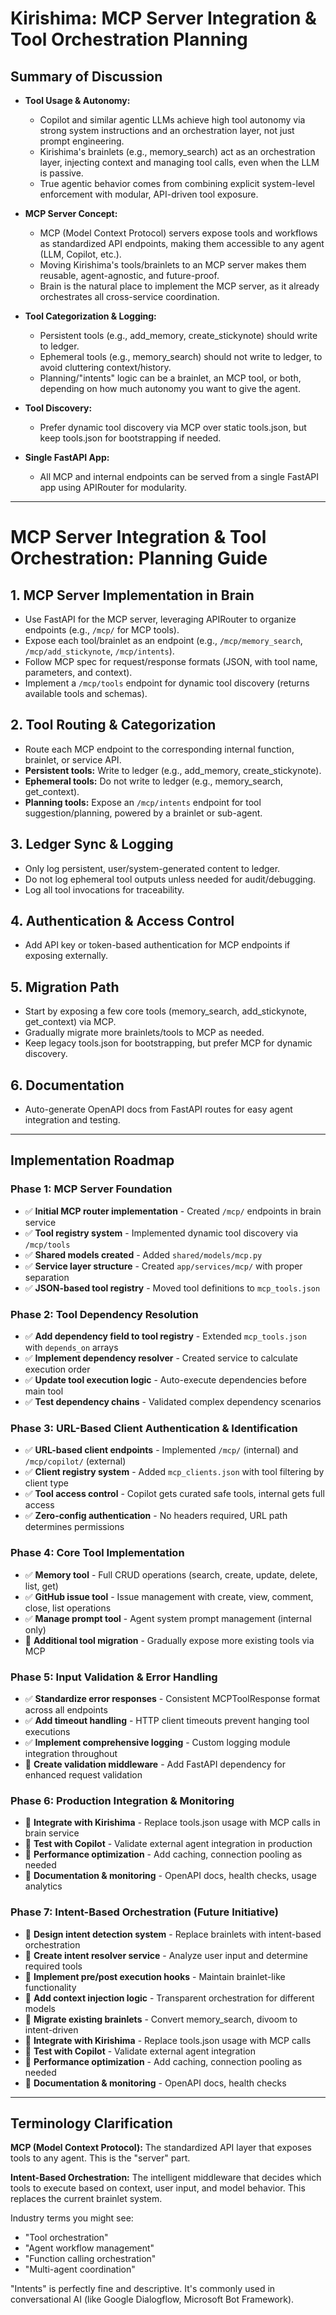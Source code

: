 # Kirishima: MCP Server Integration & Tool Orchestration Planning

## Summary of Discussion

- **Tool Usage & Autonomy:**
  - Copilot and similar agentic LLMs achieve high tool autonomy via strong system instructions and an orchestration layer, not just prompt engineering.
  - Kirishima's brainlets (e.g., memory_search) act as an orchestration layer, injecting context and managing tool calls, even when the LLM is passive.
  - True agentic behavior comes from combining explicit system-level enforcement with modular, API-driven tool exposure.

- **MCP Server Concept:**
  - MCP (Model Context Protocol) servers expose tools and workflows as standardized API endpoints, making them accessible to any agent (LLM, Copilot, etc.).
  - Moving Kirishima's tools/brainlets to an MCP server makes them reusable, agent-agnostic, and future-proof.
  - Brain is the natural place to implement the MCP server, as it already orchestrates all cross-service coordination.

- **Tool Categorization & Logging:**
  - Persistent tools (e.g., add_memory, create_stickynote) should write to ledger.
  - Ephemeral tools (e.g., memory_search) should not write to ledger, to avoid cluttering context/history.
  - Planning/"intents" logic can be a brainlet, an MCP tool, or both, depending on how much autonomy you want to give the agent.

- **Tool Discovery:**
  - Prefer dynamic tool discovery via MCP over static tools.json, but keep tools.json for bootstrapping if needed.

- **Single FastAPI App:**
  - All MCP and internal endpoints can be served from a single FastAPI app using APIRouter for modularity.

---

# MCP Server Integration & Tool Orchestration: Planning Guide

## 1. MCP Server Implementation in Brain
- Use FastAPI for the MCP server, leveraging APIRouter to organize endpoints (e.g., `/mcp/` for MCP tools).
- Expose each tool/brainlet as an endpoint (e.g., `/mcp/memory_search`, `/mcp/add_stickynote`, `/mcp/intents`).
- Follow MCP spec for request/response formats (JSON, with tool name, parameters, and context).
- Implement a `/mcp/tools` endpoint for dynamic tool discovery (returns available tools and schemas).

## 2. Tool Routing & Categorization
- Route each MCP endpoint to the corresponding internal function, brainlet, or service API.
- **Persistent tools:** Write to ledger (e.g., add_memory, create_stickynote).
- **Ephemeral tools:** Do not write to ledger (e.g., memory_search, get_context).
- **Planning tools:** Expose an `/mcp/intents` endpoint for tool suggestion/planning, powered by a brainlet or sub-agent.

## 3. Ledger Sync & Logging
- Only log persistent, user/system-generated content to ledger.
- Do not log ephemeral tool outputs unless needed for audit/debugging.
- Log all tool invocations for traceability.

## 4. Authentication & Access Control
- Add API key or token-based authentication for MCP endpoints if exposing externally.

## 5. Migration Path
- Start by exposing a few core tools (memory_search, add_stickynote, get_context) via MCP.
- Gradually migrate more brainlets/tools to MCP as needed.
- Keep legacy tools.json for bootstrapping, but prefer MCP for dynamic discovery.

## 6. Documentation
- Auto-generate OpenAPI docs from FastAPI routes for easy agent integration and testing.

---

## Implementation Roadmap

### Phase 1: MCP Server Foundation
- ✅ **Initial MCP router implementation** - Created `/mcp/` endpoints in brain service
- ✅ **Tool registry system** - Implemented dynamic tool discovery via `/mcp/tools`
- ✅ **Shared models created** - Added `shared/models/mcp.py`
- ✅ **Service layer structure** - Created `app/services/mcp/` with proper separation
- ✅ **JSON-based tool registry** - Moved tool definitions to `mcp_tools.json`

### Phase 2: Tool Dependency Resolution
- ✅ **Add dependency field to tool registry** - Extended `mcp_tools.json` with `depends_on` arrays
- ✅ **Implement dependency resolver** - Created service to calculate execution order
- ✅ **Update tool execution logic** - Auto-execute dependencies before main tool
- ✅ **Test dependency chains** - Validated complex dependency scenarios

### Phase 3: URL-Based Client Authentication & Identification
- ✅ **URL-based client endpoints** - Implemented `/mcp/` (internal) and `/mcp/copilot/` (external)
- ✅ **Client registry system** - Added `mcp_clients.json` with tool filtering by client type
- ✅ **Tool access control** - Copilot gets curated safe tools, internal gets full access
- ✅ **Zero-config authentication** - No headers required, URL path determines permissions

### Phase 4: Core Tool Implementation
- ✅ **Memory tool** - Full CRUD operations (search, create, update, delete, list, get)
- ✅ **GitHub issue tool** - Issue management with create, view, comment, close, list operations
- ✅ **Manage prompt tool** - Agent system prompt management (internal only)
- 🔄 **Additional tool migration** - Gradually expose more existing tools via MCP

### Phase 5: Input Validation & Error Handling
- ✅ **Standardize error responses** - Consistent MCPToolResponse format across all endpoints
- ✅ **Add timeout handling** - HTTP client timeouts prevent hanging tool executions
- ✅ **Implement comprehensive logging** - Custom logging module integration throughout
- 🔄 **Create validation middleware** - Add FastAPI dependency for enhanced request validation

### Phase 6: Production Integration & Monitoring
- 🔄 **Integrate with Kirishima** - Replace tools.json usage with MCP calls in brain service
- 🔄 **Test with Copilot** - Validate external agent integration in production
- 🔄 **Performance optimization** - Add caching, connection pooling as needed
- 🔄 **Documentation & monitoring** - OpenAPI docs, health checks, usage analytics

### Phase 7: Intent-Based Orchestration (Future Initiative)
- 🔄 **Design intent detection system** - Replace brainlets with intent-based orchestration
- 🔄 **Create intent resolver service** - Analyze user input and determine required tools
- 🔄 **Implement pre/post execution hooks** - Maintain brainlet-like functionality
- 🔄 **Add context injection logic** - Transparent orchestration for different models
- 🔄 **Migrate existing brainlets** - Convert memory_search, divoom to intent-driven
- 🔄 **Integrate with Kirishima** - Replace tools.json usage with MCP calls
- 🔄 **Test with Copilot** - Validate external agent integration
- 🔄 **Performance optimization** - Add caching, connection pooling as needed
- 🔄 **Documentation & monitoring** - OpenAPI docs, health checks

---

## Terminology Clarification

**MCP (Model Context Protocol):** The standardized API layer that exposes tools to any agent. This is the "server" part.

**Intent-Based Orchestration:** The intelligent middleware that decides which tools to execute based on context, user input, and model behavior. This replaces the current brainlet system.

Industry terms you might see:
- "Tool orchestration" 
- "Agent workflow management"
- "Function calling orchestration"
- "Multi-agent coordination"

"Intents" is perfectly fine and descriptive. It's commonly used in conversational AI (like Google Dialogflow, Microsoft Bot Framework).
